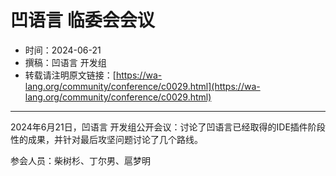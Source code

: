 # 凹语言 临委会会议

- 时间：2024-06-21
- 撰稿：凹语言 开发组
- 转载请注明原文链接：[https://wa-lang.org/community/conference/c0029.html](https://wa-lang.org/community/conference/c0029.html)

---

2024年6月21日，凹语言 开发组公开会议：讨论了凹语言已经取得的IDE插件阶段性的成果，并针对最后攻坚问题讨论了几个路线。

参会人员：柴树杉、丁尔男、扈梦明
